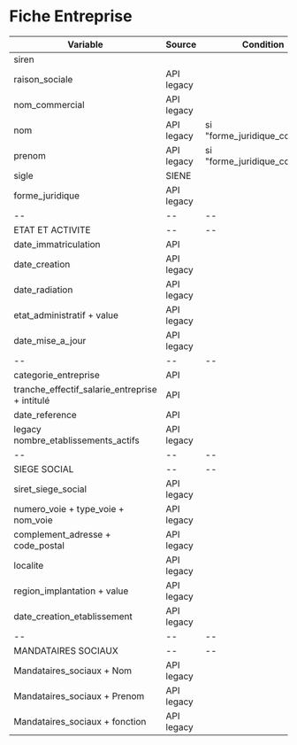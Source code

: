 # Fiche Entreprise

Variable | Source | Condition
-- | -- | --
siren | |
raison_sociale | API legacy	|
nom_commercial| API legacy	|
nom | API legacy		| si "forme_juridique_code":null
prenom | API legacy		| si "forme_juridique_code":null
sigle | SIENE |
forme_juridique | API legacy		|
-- | -- | --
ETAT ET ACTIVITE | -- | --
date_immatriculation | API 	|
date_creation | API legacy	|
date_radiation | API legacy	|
etat_administratif + value | API legacy	|
date_mise_a_jour | API legacy	|
-- | -- | --
categorie_entreprise | API 	|
tranche_effectif_salarie_entreprise + intitulé | API 	|
date_reference | API 	|
legacy	nombre_etablissements_actifs | API legacy	|
-- | -- | --
SIEGE SOCIAL | -- | --
siret_siege_social | API legacy	|
numero_voie + type_voie + nom_voie | API legacy	|
complement_adresse + code_postal | API legacy	|
localite | API legacy	|
region_implantation + value | API legacy	|
date_creation_etablissement | API legacy	|
-- | -- | --
MANDATAIRES SOCIAUX | -- | --
Mandataires_sociaux + Nom  | API legacy	|
Mandataires_sociaux + Prenom | API legacy	|
Mandataires_sociaux + fonction | API legacy	|
